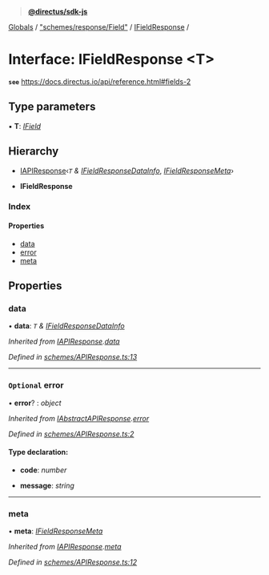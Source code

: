 > **[@directus/sdk-js](../README.md)**

[Globals](../README.md) / ["schemes/response/Field"](../modules/_schemes_response_field_.md) / [IFieldResponse](_schemes_response_field_.ifieldresponse.md) /

# Interface: IFieldResponse <**T**>

**`see`** https://docs.directus.io/api/reference.html#fields-2

## Type parameters

▪ **T**: *[IField](_schemes_directus_field_.ifield.md)*

## Hierarchy

  * [IAPIResponse](_schemes_apiresponse_.iapiresponse.md)‹*`T` & [IFieldResponseDataInfo](_schemes_response_field_.ifieldresponsedatainfo.md)*, *[IFieldResponseMeta](_schemes_response_field_.ifieldresponsemeta.md)*›

  * **IFieldResponse**

### Index

#### Properties

* [data](_schemes_response_field_.ifieldresponse.md#data)
* [error](_schemes_response_field_.ifieldresponse.md#optional-error)
* [meta](_schemes_response_field_.ifieldresponse.md#meta)

## Properties

###  data

• **data**: *`T` & [IFieldResponseDataInfo](_schemes_response_field_.ifieldresponsedatainfo.md)*

*Inherited from [IAPIResponse](_schemes_apiresponse_.iapiresponse.md).[data](_schemes_apiresponse_.iapiresponse.md#data)*

*Defined in [schemes/APIResponse.ts:13](https://github.com/janbiasi/sdk-js/blob/75383ea/src/schemes/APIResponse.ts#L13)*

___

### `Optional` error

• **error**? : *object*

*Inherited from [IAbstractAPIResponse](_schemes_apiresponse_.iabstractapiresponse.md).[error](_schemes_apiresponse_.iabstractapiresponse.md#optional-error)*

*Defined in [schemes/APIResponse.ts:2](https://github.com/janbiasi/sdk-js/blob/75383ea/src/schemes/APIResponse.ts#L2)*

#### Type declaration:

* **code**: *number*

* **message**: *string*

___

###  meta

• **meta**: *[IFieldResponseMeta](_schemes_response_field_.ifieldresponsemeta.md)*

*Inherited from [IAPIResponse](_schemes_apiresponse_.iapiresponse.md).[meta](_schemes_apiresponse_.iapiresponse.md#meta)*

*Defined in [schemes/APIResponse.ts:12](https://github.com/janbiasi/sdk-js/blob/75383ea/src/schemes/APIResponse.ts#L12)*